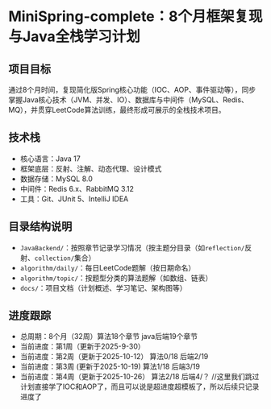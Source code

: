 # MiniSpring-complete：8个月框架复现与Java全栈学习计划

## 项目目标
通过8个月时间，复现简化版Spring核心功能（IOC、AOP、事件驱动等），同步掌握Java核心技术（JVM、并发、IO）、数据库与中间件（MySQL、Redis、MQ），并贯穿LeetCode算法训练，最终形成可展示的全栈技术项目。

## 技术栈
- 核心语言：Java 17
- 框架底层：反射、注解、动态代理、设计模式
- 数据存储：MySQL 8.0
- 中间件：Redis 6.x、RabbitMQ 3.12
- 工具：Git、JUnit 5、IntelliJ IDEA

## 目录结构说明
- `JavaBackend/`：按照章节记录学习情况（按主题分目录（如`reflection/`反射、`collection/`集合）
- `algorithm/daily/`：每日LeetCode题解（按日期命名）
- `algorithm/topic/`：按题型分类的算法题解（如数组、链表）
- `docs/`：项目文档（计划概述、学习笔记、架构图等）

## 进度跟踪
- 总周期：8个月（32周）算法18个章节 java后端19个章节
- 当前进度：第1周（更新于2025-9-30）
- 当前进度：第2周（更新于2025-10-12） 算法0/18 后端2/19
- 当前进度：第3周 (更新于2025-10-19)  算法1/18 后端3/19
- 当前进度：第4周（更新于2025-10-26） 算法2/18 后端4/？ 
//这里我们跳过计划直接学了IOC和AOP了，而且可以说是超进度超模板了，所以后续只记录进度了